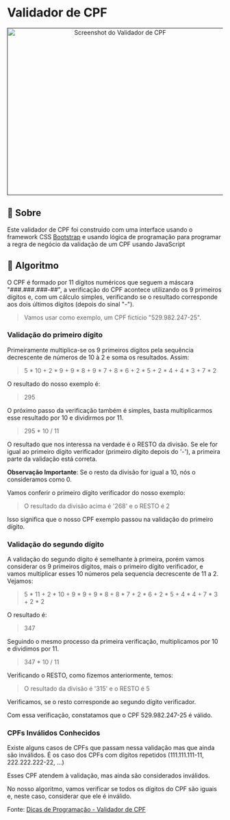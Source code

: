 # Validador de CPF

<p align="center">
  <a href="" rel="noopener">
 <img width=512px height=390px src="https://ik.imagekit.io/nfbjje2exl/validador-cpf_GYoQsBZopi.png" alt="Screenshot do Validador de CPF"></a>
</p>

## 🧐 Sobre

Este validador de CPF foi construido com uma interface usando o framework CSS [Bootstrap](https://getbootstrap.com/) e usando lógica de programação para programar a regra de negócio da validação de um CPF usando JavaScript

## 🤖 Algoritmo
O CPF é formado por 11 dígitos numéricos que seguem a máscara "###.###.###-##", a verificação do CPF acontece utilizando os 9 primeiros dígitos e, com um cálculo simples, verificando se o resultado corresponde aos dois últimos dígitos (depois do sinal "-").

>Vamos usar como exemplo, um CPF fictício "529.982.247-25".

### Validação do primeiro dígito
Primeiramente multiplica-se os 9 primeiros dígitos pela sequência decrescente de números de 10 à 2 e soma os resultados. Assim:
>5 * 10 + 2 * 9 + 9 * 8 + 9 * 7 + 8 * 6 + 2 * 5 + 2 * 4 + 4 * 3 + 7 * 2

O resultado do nosso exemplo é:

>295

O próximo passo da verificação também é simples, basta multiplicarmos esse resultado por 10 e dividirmos por 11.

> 295 * 10 / 11

O resultado que nos interessa na verdade é o RESTO da divisão. Se ele for igual ao primeiro dígito verificador (primeiro dígito depois do '-'), a primeira parte da validação está correta.

**Observação Importante**: Se o resto da divisão for igual a 10, nós o consideramos como 0.

Vamos conferir o primeiro dígito verificador do nosso exemplo:

> O resultado da divisão acima é '268' e o RESTO é 2

Isso significa que o nosso CPF exemplo passou na validação do primeiro dígito.

### Validação do segundo dígito
A validação do segundo dígito é semelhante à primeira, porém vamos considerar os 9 primeiros dígitos, mais o primeiro dígito verificador, e vamos multiplicar esses 10 números pela sequencia decrescente de 11 a 2. Vejamos:

> 5 * 11 + 2 * 10 + 9 * 9 + 9 * 8 + 8 * 7 + 2 * 6 + 2 * 5 + 4 * 4 + 7 * 3 + 2 * 2

O resultado é:

>347

Seguindo o mesmo processo da primeira verificação, multiplicamos por 10 e dividimos por 11.

>347 * 10 / 11

Verificando o RESTO, como fizemos anteriormente, temos:

> O resultado da divisão é '315' e o RESTO é 5

Verificamos, se o resto corresponde ao segundo dígito verificador.

Com essa verificação, constatamos que o CPF 529.982.247-25 é válido.

### CPFs Inválidos Conhecidos

Existe alguns casos de CPFs que passam nessa validação mas que ainda são inválidos. É os caso dos CPFs com dígitos repetidos (111.111.111-11, 222.222.222-22, ...)

Esses CPF atendem à validação, mas ainda são considerados inválidos.

No nosso algoritmo, vamos verificar se todos os dígitos do CPF são iguais e, neste caso, considerar que ele é inválido.

Fonte: [Dicas de Programação - Validador de CPF](https://dicasdeprogramacao.com.br/algoritmo-para-validar-cpf/)
